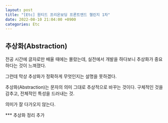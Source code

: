 ```yaml
---
layout: post
title: "[Etc] 원티드 프리온보딩 프론트엔드 챌린지 1차"
date: 2022-08-10 21:04:00 +0900
categories: Etc
---
```


## 추상화(Abstraction)

전공 시간에 글자로만 배울 때에는 몰랐는데,
실전에서 개발을 하다보니 추상화가 중요하다는 것이 느껴졌다.

그런데 막상 추상화가 정확하게 무엇인지는 설명을 못하겠다.

추상화(Abstraction)는 문자의 의미 그대로 추상적으로 바꾸는 것이다.
구체적인 것을 감추고, 전체적인 특성을 드러내는 것.

의미가 잘 다가오지 않는다.

\*\*\* 추상화 정리 추가
